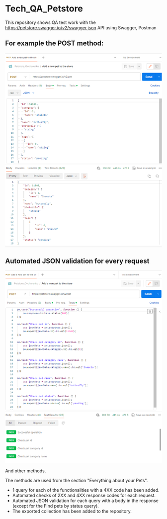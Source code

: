 # Tech_QA_Petstore

This repository shows QA test work with the https://petstore.swagger.io/v2/swagger.json API using Swagger, Postman

## For example the POST method:

![POST method](./images/POST_method.png)

## Automated JSON validation for every request

![Automated JSON validation](./images/Test_POST.png)

And other methods.

The methods are used from the section "Everything about your Pets".

- 1 query for each of the functionalities with a 4XX code has been added.
- Automated checks of 2XX and 4XX response codes for each request.
- Automated JSON validation for each query with a body in the response (except for the Find pets by status query).
- The exported collection has been added to the repository.
